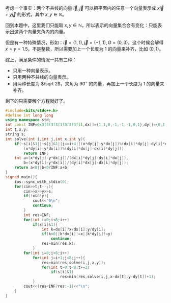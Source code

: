 考虑一个事实：两个不共线的向量 $\vec i,\vec j$ 可以把平面内的任意一个向量表示成 $x\vec i+y\vec j$ 的形式，其中 $x,y\in\mathbb R$。

回到本题中，这里我们只能取 $x,y\in \mathbb N$，所以表示的向量集合会有变化：只能表示出这两个向量夹角内的向量。

但是有一种特殊情况，形如：$\vec i=(1,1),\vec j=(-1,1),G=(0,3)$。这个时候会解得 $x=y=1.5$，不是整数，所以需要加上一个长度为 $1$ 的向量来补齐，比如 $(0,1)$。

综上，满足条件的情况一共有三种：

- 只用一种向量表示。
- 只用两种不共线的向量表示。
- 用两种长度为 $\sqrt 2$，夹角为 $90^\circ$ 的向量，再加上一个长度为 $1$ 的向量来补齐。

剩下的只需要解个方程就好了。

```C++
#include<bits/stdc++.h>
#define int long long
using namespace std;
int const INF=0x3f3f3f3f3f3f3f3fll,dx[]={1,1,0,-1,-1,-1,0,1},dy[]={0,1,1,1,0,-1,-1,-1};
int t,x,y;
string s;
int solve(int i,int j,int x,int y){
	if(~s[i]&1||~s[j]&1||j==i+4||(x*dy[j]-y*dx[j])%(dx[i]*dy[j]-dy[i]*dx[j])||
		(x*dy[i]-y*dx[i])%(dy[i]*dx[j]-dx[i]*dy[j]))
		return INF;
	int a=(x*dy[j]-y*dx[j])/(dx[i]*dy[j]-dy[i]*dx[j]),
		b=(x*dy[i]-y*dx[i])/(dy[i]*dx[j]-dx[i]*dy[j]);
	return a<0||b<0?INF:a+b;
}
signed main(){
	ios::sync_with_stdio(0);
	for(cin>>t;t--;){
		cin>>x>>y>>s;
		if(!x&&!y){
			cout<<"0\n";
			continue;
		}
		int res=INF;
		for(int i=0;i<8;i++)
			if(s[i]&1){
				int k=dx[i]?x/dx[i]:y/dy[i];
				if(k<0||k*dx[i]!=x||k*dy[i]!=y)
					continue;
				res=min(res,k);
			}
		for(int i=0;i<8;i++)
			for(int j=i+1;j<8;j++){
				res=min(res,solve(i,j,x,y));
				for(int t=0;t<8;t+=2)
					if(s[t]&1)
						res=min(res,solve(i,j,x-dx[t],y-dy[t])+1);
			}
		cout<<(res<INF?res:-1)<<"\n";
	}
}
```